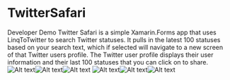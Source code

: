 # TwitterSafari
Developer Demo
Twitter Safari is a simple Xamarin.Forms app that uses LinqToTwitter to search Twitter statuses. It pulls in the latest 100 statuses based on your search text, which if selected will navigate to a new screen of that Twitter users profile. The Twitter user profile displays their user information and their last 100 statuses that you can click on to share.
![Alt text](/Assts/Screenshots/SafariSplashscreen.png?raw=true "Twitter Safari Splashscreen")![Alt text](/Assts/Screenshots/SafariFeed.png?raw=true "Twitter Safari Feed")![Alt text](/Assts/Screenshots/SafariUserProfile.png?raw=true "Twitter Safari User Profile")
![Alt text](/Assts/Screenshots/TwitterSplashscreen.png?raw=true "Twitter Splashscreen")![Alt text](/Assts/Screenshots/TwitterFeed.png?raw=true "Twitter Feed")![Alt text](/Assts/Screenshots/TwitterUserProfile.png?raw=true "Twitter User Profile")